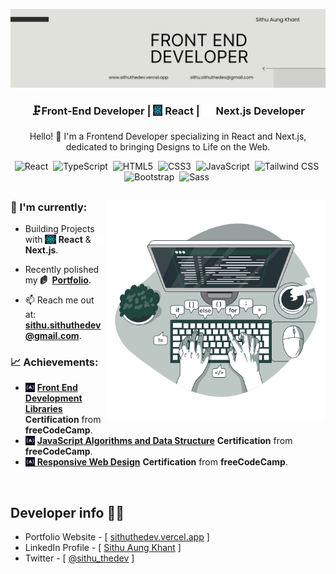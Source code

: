 <!-- Banner -->

![Banner-image](./assets/cover-photos/LINKEDIN%20BANNER.png)

<h3 align="center">
🗜️Front-End Developer | <img src="./assets/react-logo.png" width="15" height="18"  style="margin-bottom: -2px"> React | <img src="./assets/svgs/NEXT.svg" width="18" height="18"  style="margin-bottom: -2px"> Next.js Developer

<!-- <img src="./assets/svgs/Notion-logo.svg" width="18" height="18"  style="margin-bottom: -2px"> Notion Power User -->
</h3>

<p align="center">
Hello! 👋 I'm a Frontend Developer specializing in React and Next.js, dedicated to bringing Designs to Life on the Web.
</p>

<div align="center">

![React](https://img.shields.io/badge/-React-%23404d59?style=for-the-badge&logo=react)&nbsp;
![TypeScript](https://img.shields.io/badge/TypeScript-007ACC?style=for-the-badge&logo=typescript&logoColor=white)&nbsp;
![HTML5](https://img.shields.io/badge/-HTML5-E34F26?style=for-the-badge&logo=html5&logoColor=white)&nbsp;
![CSS3](https://img.shields.io/badge/-CSS3-1572B6?style=for-the-badge&logo=css3)&nbsp;
![JavaScript](https://img.shields.io/badge/Javascript-F7DF1E.svg?style=for-the-badge&logo=javascript&logoColor=black)&nbsp;
![Tailwind CSS](https://img.shields.io/badge/Tailwind_CSS-38B2AC?style=for-the-badge&logo=tailwind-css&logoColor=white)&nbsp;
![Bootstrap](https://img.shields.io/badge/Bootstrap-563D7C?style=for-the-badge&logo=bootstrap&logoColor=white)&nbsp;
![Sass](https://img.shields.io/badge/-Sass-CC6699?style=for-the-badge&logo=sass&logoColor=white)&nbsp;

<!-- ![Node.js](https://img.shields.io/badge/Node.js-43853D?style=for-the-badge&logo=node.js&logoColor=white)&nbsp; -->
<!-- ![Visual Studio Code](https://img.shields.io/badge/-VSCODE-007ACC?style=for-the-badge&&logo=visual-studio-code&logoColor=white)&nbsp;
![GitHub](https://img.shields.io/badge/-GitHub-181717?style=for-the-badge&logo=github)&nbsp;
![Git](https://img.shields.io/badge/-Git-F05032?style=for-the-badge&logo=git&logoColor=white)&nbsp; -->

</div>

##

<a href="https://storyset.com/work" align="right"><img align="right" alt="GIF" src="./assets/svgs/Code typing-bro.svg" width="350px" style="margin-right: 0px;"></a>

<!-- <img align="right" alt="GIF" src="./assets/Code typing-pana (1).svg" width="360px"/> -->
<!-- <img align="right" alt="GIF" src="./assets/Hand coding-bro.svg" width="360px"/> -->
<!-- <img align="right" alt="GIF" src="./assets/JavaScript frameworks-pana.svg" width="360px"/> -->

### 🎯 I'm currently:

- Building Projects with **<img src="./assets/react-logo.png" width="18" height="15"  style="margin-bottom: -2px"> React** & **<img src="./assets/svgs/NEXT.svg" width="15" height="15"  style="margin-bottom: -2px"> Next.js**.

- Recently polished my <img src="./assets/svgs/terminal-left.svg" width="15" height="15"  style="margin-bottom: -2px"> [**Portfolio**](https://sithuthedev.netlify.app/).

<!-- - Building **Projects** on [**<img src="./assets/favicon-32x32.png" width="15" height="15" style="margin-bottom: -2px"> Frontend Mentor**](https://www.frontendmentor.io/profile/Sithu-Aung-Khant). -->

<!-- - Building **Projects** on **Frontend Mentor**. [**🔗Link**](https://www.frontendmentor.io/profile/Sithu-Aung-Khant) -->

<!-- - Focusing on building a **Portfolio Website**. -->

- 📫 Reach me out at: **sithu.sithuthedev@gmail.com**.

### 📈 Achievements:

<!-- --- -->

<!-- - <img src="./assets/svgs/images.png" width="15" height="15" style="margin-bottom: -2px"> [**JavaScript Algorithms and Data Structure**](https://www.freecodecamp.org/certification/sithu_thedev/javascript-algorithms-and-data-structures) **Certification** from **freeCodeCamp**.
- <img src="./assets/svgs/images.png" width="15" height="15" style="margin-bottom: -2px"> [**Responsive Web Design**](https://www.freecodecamp.org/certification/Sithu_Aung_Khant/responsive-web-design) **Certifications** from **freeCodeCamp**. -->

- <img src="./assets/svgs/images.png" width="15" height="15" style="margin-bottom: -2px"> [**Front End Development Libraries**](https://freecodecamp.org/certification/sithu_thedev/front-end-development-libraries) **Certification** from **freeCodeCamp**.
- <img src="./assets/svgs/images.png" width="15" height="15" style="margin-bottom: -2px"> [**JavaScript Algorithms and Data Structure**](https://www.freecodecamp.org/certification/sithu_thedev/javascript-algorithms-and-data-structures) **Certification** from **freeCodeCamp**.
- <img src="./assets/svgs/images.png" width="15" height="15" style="margin-bottom: -2px">[ **Responsive Web Design**](https://www.freecodecamp.org/certification/Sithu_Aung_Khant/responsive-web-design) **Certification** from **freeCodeCamp**.

<br>

<!-- ## 📫 Connect with me:

<div align='center'>

[![Linkedin: Sithu Aung Khant](https://img.shields.io/badge/-linkedin-blue?style=for-the-badge&logo=Linkedin&logoColor=white&link=https://www.linkedin.com/in/sithu-aung-khant-504ba91b5/)](https://www.linkedin.com/in/sithu-aung-khant-504ba91b5/)
[![Twitter: Sithu_AungKhant](https://img.shields.io/badge/Twitter-1DA1F2?style=for-the-badge&logo=twitter&logoColor=white&link=https://twitter.com/Sithu_AungKhant)](https://twitter.com/Sithu_AungKhant)
[![Instagram: sithu-thedev](https://img.shields.io/badge/Instagram-E4405F?style=for-the-badge&logo=instagram&logoColor=white&link=https://www.instagram.com/sithu_thedev/)](https://www.instagram.com/sithu_thedev/)
[![Frontend Mentor](https://img.shields.io/badge/-Frontend%20Mentor-5F3DC4?style=for-the-badge&logo=FrontendMentor&logoColor=white&link=https://www.frontendmentor.io/profile/Sithu-Aung-Khant)](https://www.frontendmentor.io/profile/Sithu-Aung-Khant)
[![FreeCodeCamp](https://img.shields.io/badge/-FreeCodeCamp-0A0A23?style=for-the-badge&logo=FreeCodeCamp&logoColor=white&link=https://www.freecodecamp.org/sithu_thedev)](https://www.freecodecamp.org/sithu_thedev)&nbsp;

</div> -->

## Developer info 🧑‍💻

- Portfolio Website - [ [sithuthedev.vercel.app](https://sithuthedev.vercel.app/) ]
- LinkedIn Profile - [ [Sithu Aung Khant](https://linkedin.com/in/sithu-aung-khant) ]
- Twitter - [ [@sithu_thedev](https://twitter.com/sithu_thedev) ]

<!-- <h6 align="center">Show ❤️ by giving 🌟 my repositories!</h6> -->
